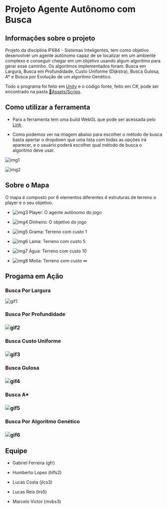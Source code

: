 # Projeto Agente Autônomo com Busca
##  Informações sobre o projeto

Projeto da disciplina IF684 - Sistemas Inteligentes, tem como objetivo desenvolver um agente autônomo capaz de se localizar em um ambiente complexo e conseguir chegar em um objetivo usando algum algoritmo para gerar esse caminho. Os algoritmos implementados foram: Busca em Largura, Busca em Profundidade, Custo Uniforme (Dijkstra), Busca Gulosa, A* e Busca por Evolução de um algoritmo Genético.

Todo o programa foi feito em [Unity](https://pt.wikipedia.org/wiki/Unity) e o código fonte, feito em C#, pode ser encontrado na pasta [📂Assets/Scrips](https://github.com/Lrs50/Projeto_SI/tree/main/Assets/Scripts).

## Como utilizar a ferramenta

* Para a ferramenta tem uma build WebGL que pode ser acessada pelo [Link](https://lrs50.github.io/Projeto_SI/WebGLBuild/).

- Como podemos ver na imagem abaixo para escolher o método de busca basta apertar o dropdown que uma lista com todas as opções irá aparecer, e o usuário poderá escolher qual método de busca o algoritmo deve usar.

![img1](https://imgur.com/zwTOHR2.png)

![img2](https://imgur.com/eIHssaj.png)

## Sobre o Mapa

O mapa é composto por 6 elementos diferentes 4 estruturas de terreno o player e o seu objetivo.

-  ![img3](https://imgur.com/VXy0tAA.png) Player: O agente autônomo do jogo

-  ![img4](https://imgur.com/djeeFd0.png) Dinheiro: O objetivo do jogo
-  ![img5](https://imgur.com/biW5Zy4.png) Grama: Terreno com custo 1
-  ![img6](https://imgur.com/9QXr1At.png) Lama: Terreno com custo 5
-  ![img7](https://imgur.com/LAJiyyp.png) Água: Terreno com custo 10
-  ![img8](https://imgur.com/zrodsCi.png) Moita: Terreno com custo ∞



## Progama em Ação

### Busca Por Largura

![gif1](https://imgur.com/0jWLLFw.gif)

### Busca Por Profundidade 

### ![gif2](https://imgur.com/pMq5puD.gif)

### Busca  Custo Uniforme

### ![gif3](https://imgur.com/romzPjv.gif)

### Busca Gulosa

### ![gif4](https://imgur.com/DLBfsxn.gif)

### Busca A*

### ![gif5](https://imgur.com/Rs1AWkW.gif) 

### Busca Por Algoritmo Genético

### ![gif6](https://imgur.com/s6LrxPP.gif)

## Equipe 

* Gabriel Ferreira (gfr)

* Humberto Lopes (hlfs2)

* Lucas Costa (jlcs3)

* Lucas Reis (lrs5)

* Marcelo Victor (mvbs3) 

  
